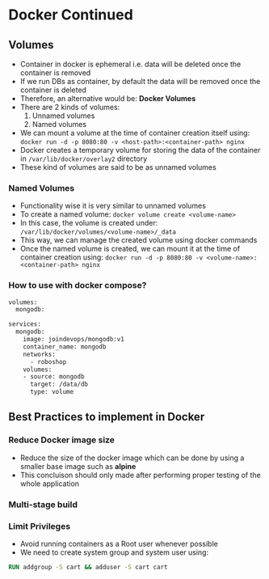 # Docker Continued

## Volumes

- Container in docker is ephemeral i.e. data will be deleted once the container is removed
- If we run DBs as container, by default the data will be removed once the container is deleted
- Therefore, an alternative would be: **Docker Volumes**
- There are 2 kinds of volumes:
  1. Unnamed volumes
  2. Named volumes
- We can mount a volume at the time of container creation itself using: `docker run -d -p 8080:80 -v <host-path>:<container-path> nginx`
- Docker creates a temporary volume for storing the data of the container in `/var/lib/docker/overlay2` directory
- These kind of volumes are said to be as unnamed volumes

### Named Volumes

- Functionality wise it is very similar to unnamed volumes
- To create a named volume: `docker volume create <volume-name>`
- In this case, the volume is created under: `/var/lib/docker/volumes/<volume-name>/_data`
- This way, we can manage the created volume using docker commands
- Once the named volume is created, we can mount it at the time of container creation using: `docker run -d -p 8080:80 -v <volume-name>:<container-path> nginx`

### How to use with docker compose?

```Dockerfile
volumes:
  mongodb:

services:
  mongodb:
    image: joindevops/mongodb:v1
    container_name: mongodb
    networks:
      - roboshop
    volumes:
    - source: mongodb
      target: /data/db
      type: volume
```

## Best Practices to implement in Docker

### Reduce Docker image size

- Reduce the size of the docker image which can be done by using a smaller base image such as **alpine**
- This concluison should only made after performing proper testing of the whole application

### Multi-stage build

### Limit Privileges

- Avoid running containers as a Root user whenever possible
- We need to create system group and system user using:

```Dockerfile
RUN addgroup -S cart && adduser -S cart cart
```
